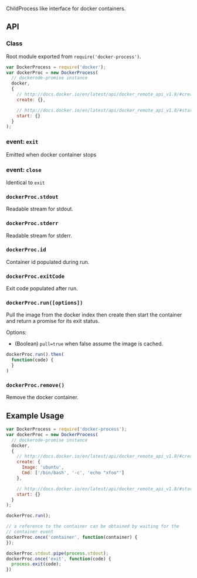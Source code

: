 
ChildProcess like interface for docker containers.

## API

### Class

Root module exported from `require('docker-process')`.

```js
var DockerProcess = require('docker');
var dockerProc = new DockerProcess(
  // dockerode-promise instance
  docker,
  {
    // http://docs.docker.io/en/latest/api/docker_remote_api_v1.8/#create-a-container
    create: {},

    // http://docs.docker.io/en/latest/api/docker_remote_api_v1.8/#start-a-container
    start: {}
  }
);
```

### event: `exit`

Emitted when docker container stops

### event: `close`

Identical to `exit`

### `dockerProc.stdout`

Readable stream for stdout.

### `dockerProc.stderr`

Readable stream for stderr.

### `dockerProc.id`

Container id populated during run.

### `dockerProc.exitCode`

Exit code populated after run.

### `dockerProc.run([options])`

Pull the image from the docker index then create then start the container and return a promise for its exit status.

Options:
  - (Boolean) `pull=true` when false assume the image is cached.

```js
dockerProc.run().then(
  function(code) {
  }
)
```

### `dockerProc.remove()`

Remove the docker container.

## Example Usage

```js
var DockerProcess = require('docker-process');
var dockerProc = new DockerProcess(
  // dockerode-promise instance
  docker,
  {
    // http://docs.docker.io/en/latest/api/docker_remote_api_v1.8/#create-a-container
    create: {
      Image: 'ubuntu',
      Cmd: ['/bin/bash', '-c', 'echo "xfoo"']
    },

    // http://docs.docker.io/en/latest/api/docker_remote_api_v1.8/#start-a-container
    start: {}
  }
);

dockerProc.run();

// a reference to the container can be obtained by waiting for the
// container event
dockerProc.once('container', function(container) {
});

dockerProc.stdout.pipe(process.stdout);
dockerProc.once('exit', function(code) {
  process.exit(code);  
})
```
